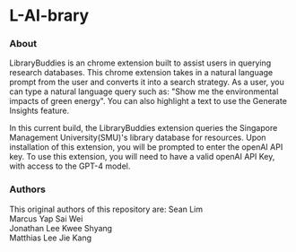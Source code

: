 # L-AI-brary


### About
LibraryBuddies is an chrome extension built to assist users in querying research databases. This chrome extension takes in a natural language prompt from the user and converts it into a search strategy. As a user, you can type a natural language query such as: "Show me the environmental impacts of green energy". You can also highlight a text to use the Generate Insights feature.

In this current build, the LibraryBuddies extension queries the Singapore Management University(SMU)'s library database for resources. Upon installation of this extension, you will be prompted to enter the openAI API key. To use this extension, you will need to have a valid openAI API Key, with access to the GPT-4 model.

### Authors
This original authors of this repository are:
Sean Lim<br>
Marcus Yap Sai Wei<br>
Jonathan Lee Kwee Shyang <br>
Matthias Lee Jie Kang<br>






